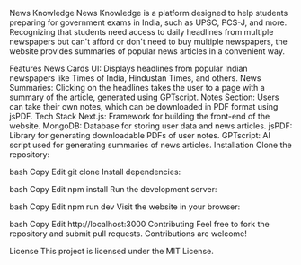 News Knowledge
News Knowledge is a platform designed to help students preparing for government exams in India, such as UPSC, PCS-J, and more. Recognizing that students need access to daily headlines from multiple newspapers but can't afford or don't need to buy multiple newspapers, the website provides summaries of popular news articles in a convenient way.

Features
News Cards UI: Displays headlines from popular Indian newspapers like Times of India, Hindustan Times, and others.
News Summaries: Clicking on the headlines takes the user to a page with a summary of the article, generated using GPTscript.
Notes Section: Users can take their own notes, which can be downloaded in PDF format using jsPDF.
Tech Stack
Next.js: Framework for building the front-end of the website.
MongoDB: Database for storing user data and news articles.
jsPDF: Library for generating downloadable PDFs of user notes.
GPTscript: AI script used for generating summaries of news articles.
Installation
Clone the repository:

bash
Copy
Edit
git clone <repo-url>
Install dependencies:

bash
Copy
Edit
npm install
Run the development server:

bash
Copy
Edit
npm run dev
Visit the website in your browser:

bash
Copy
Edit
http://localhost:3000
Contributing
Feel free to fork the repository and submit pull requests. Contributions are welcome!

License
This project is licensed under the MIT License.